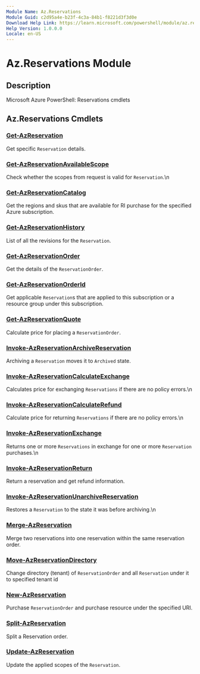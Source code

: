 ```yaml
---
Module Name: Az.Reservations
Module Guid: c2d95a4e-b23f-4c3a-84b1-f8221d3f3d0e
Download Help Link: https://learn.microsoft.com/powershell/module/az.reservations
Help Version: 1.0.0.0
Locale: en-US
---
```


# Az.Reservations Module
## Description
Microsoft Azure PowerShell: Reservations cmdlets

## Az.Reservations Cmdlets
### [Get-AzReservation](Get-AzReservation.md)
Get specific `Reservation` details.

### [Get-AzReservationAvailableScope](Get-AzReservationAvailableScope.md)
Check whether the scopes from request is valid for `Reservation`.\n

### [Get-AzReservationCatalog](Get-AzReservationCatalog.md)
Get the regions and skus that are available for RI purchase for the specified Azure subscription.

### [Get-AzReservationHistory](Get-AzReservationHistory.md)
List of all the revisions for the `Reservation`.

### [Get-AzReservationOrder](Get-AzReservationOrder.md)
Get the details of the `ReservationOrder`.

### [Get-AzReservationOrderId](Get-AzReservationOrderId.md)
Get applicable `Reservation`s that are applied to this subscription or a resource group under this subscription.

### [Get-AzReservationQuote](Get-AzReservationQuote.md)
Calculate price for placing a `ReservationOrder`.

### [Invoke-AzReservationArchiveReservation](Invoke-AzReservationArchiveReservation.md)
Archiving a `Reservation` moves it to `Archived` state.

### [Invoke-AzReservationCalculateExchange](Invoke-AzReservationCalculateExchange.md)
Calculates price for exchanging `Reservations` if there are no policy errors.\n

### [Invoke-AzReservationCalculateRefund](Invoke-AzReservationCalculateRefund.md)
Calculate price for returning `Reservations` if there are no policy errors.\n

### [Invoke-AzReservationExchange](Invoke-AzReservationExchange.md)
Returns one or more `Reservations` in exchange for one or more `Reservation` purchases.\n

### [Invoke-AzReservationReturn](Invoke-AzReservationReturn.md)
Return a reservation and get refund information.

### [Invoke-AzReservationUnarchiveReservation](Invoke-AzReservationUnarchiveReservation.md)
Restores a `Reservation` to the state it was before archiving.\n

### [Merge-AzReservation](Merge-AzReservation.md)
Merge two reservations into one reservation within the same reservation order.

### [Move-AzReservationDirectory](Move-AzReservationDirectory.md)
Change directory (tenant) of `ReservationOrder` and all `Reservation` under it to specified tenant id

### [New-AzReservation](New-AzReservation.md)
Purchase `ReservationOrder` and purchase resource under the specified URI.

### [Split-AzReservation](Split-AzReservation.md)
Split a Reservation order.

### [Update-AzReservation](Update-AzReservation.md)
Update the applied scopes of the `Reservation`.

